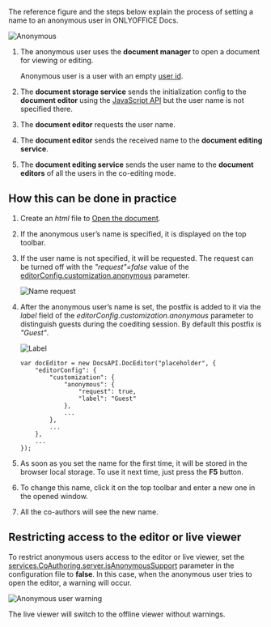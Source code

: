 The reference figure and the steps below explain the process of setting a name to an anonymous user in ONLYOFFICE Docs.

![Anonymous](/content/img/editor/anonymous-user.png)

1. The anonymous user uses the **document manager** to open a document for viewing or editing.

   Anonymous user is a user with an empty [user id](/editors/config/editor#user).

2. The **document storage service** sends the initialization config to the **document editor** using the [JavaScript API](/editors/basic) but the user name is not specified there.

3. The **document editor** requests the user name.

4. The **document editor** sends the received name to the **document editing service**.

5. The **document editing service** sends the user name to the **document editors** of all the users in the co-editing mode.

## How this can be done in practice

1. Create an *html* file to [Open the document](/editors/open#apply).

2. If the anonymous user’s name is specified, it is displayed on the top toolbar.

3. If the user name is not specified, it will be requested. The request can be turned off with the *"request"=false* value of the [editorConfig.customization.anonymous](/editors/config/editor/customization#anonymous) parameter.

   ![Name request](/content/img/editor/name-request.png)

4. After the anonymous user’s name is set, the postfix is added to it via the *label* field of the *editorConfig.customization.anonymous* parameter to distinguish guests during the coediting session. By default this postfix is *"Guest"*.

   ![Label](/content/img/editor/label.png)

   ```
   var docEditor = new DocsAPI.DocEditor("placeholder", {
       "editorConfig": {
           "customization": {
               "anonymous": {
                   "request": true,
                   "label": "Guest"
               },
               ...
           },
           ...
       },
       ...
   });
   ```

5. As soon as you set the name for the first time, it will be stored in the browser local storage. To use it next time, just press the **F5** button.

6. To change this name, click it on the top toolbar and enter a new one in the opened window.

7. All the co-authors will see the new name.

## Restricting access to the editor or live viewer

To restrict anonymous users access to the editor or live viewer, set the [services.CoAuthoring.server.isAnonymousSupport](https://helpcenter.onlyoffice.com/installation/docs-developer-configuring.aspx#services-CoAuthoring-server-isAnonymousSupport) parameter in the configuration file to **false**. In this case, when the anonymous user tries to open the editor, a warning will occur.

![Anonymous user warning](/content/img/editor/anonymous-warning.jpg)

The live viewer will switch to the offline viewer without warnings.
